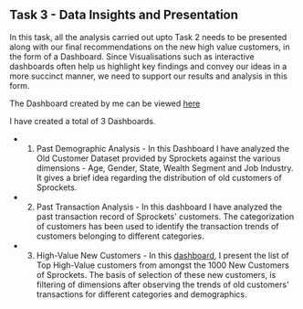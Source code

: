 ## Task 3 - Data Insights and Presentation

In this task, all the analysis carried out upto Task 2 needs to be presented along with our final recommendations on the new high value customers, in the form of a Dashboard. Since Visualisations such as interactive dashboards often help us highlight key findings and convey our ideas in a more succinct manner, we need to support our results and analysis in this form.

The Dashboard created by me can be viewed [here](https://public.tableau.com/profile/karan.rakesh.gupta#!/vizhome/KPMG-DataAnalysisandInsights/PastDemographicAnalysis)

I have created a total of 3 Dashboards.

- 1. Past Demographic Analysis - In this Dashboard I have analyzed the Old Customer Dataset provided by Sprockets against the various dimensions - Age, Gender, State, Wealth Segment and Job Industry. It gives a brief idea regarding the distribution of old customers of Sprockets.

- 2. Past Transaction Analysis - In this dashboard I have analyzed the past transaction record of Sprockets' customers. The categorization of customers has been used to identify the transaction trends of customers belonging to different categories. 

- 3. High-Value New Customers - In this [dashboard](https://public.tableau.com/profile/karan.rakesh.gupta#!/vizhome/KPMG-DataAnalysisandInsights/PastDemographicAnalysis), I present the list of Top High-Value customers from amongst the 1000 New Customers of Sprockets. The basis of selection of these new customers, is filtering of dimensions after observing the trends of old customers' transactions for different categories and demographics. 
